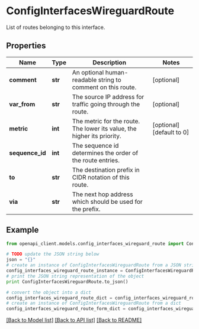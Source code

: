 # ConfigInterfacesWireguardRoute

List of routes belonging to this interface.

## Properties

Name | Type | Description | Notes
------------ | ------------- | ------------- | -------------
**comment** | **str** | An optional human-readable string to comment on this route. | [optional] 
**var_from** | **str** | The source IP address for traffic going through the route. | [optional] 
**metric** | **int** | The metric for the route. The lower its value, the higher its priority. | [optional] [default to 0]
**sequence_id** | **int** | The sequence id determines the order of the route entries. | 
**to** | **str** | The destination prefix in CIDR notation of this route. | 
**via** | **str** | The next hop address which should be used for the prefix. | 

## Example

```python
from openapi_client.models.config_interfaces_wireguard_route import ConfigInterfacesWireguardRoute

# TODO update the JSON string below
json = "{}"
# create an instance of ConfigInterfacesWireguardRoute from a JSON string
config_interfaces_wireguard_route_instance = ConfigInterfacesWireguardRoute.from_json(json)
# print the JSON string representation of the object
print ConfigInterfacesWireguardRoute.to_json()

# convert the object into a dict
config_interfaces_wireguard_route_dict = config_interfaces_wireguard_route_instance.to_dict()
# create an instance of ConfigInterfacesWireguardRoute from a dict
config_interfaces_wireguard_route_form_dict = config_interfaces_wireguard_route.from_dict(config_interfaces_wireguard_route_dict)
```
[[Back to Model list]](../README.md#documentation-for-models) [[Back to API list]](../README.md#documentation-for-api-endpoints) [[Back to README]](../README.md)


